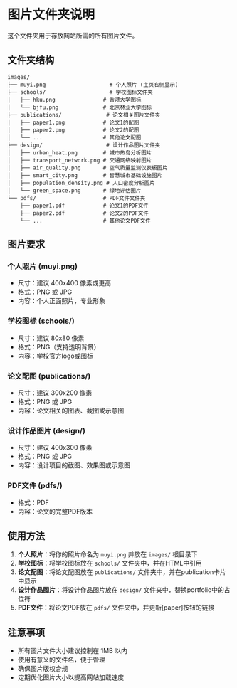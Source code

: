 # 图片文件夹说明

这个文件夹用于存放网站所需的所有图片文件。

## 文件夹结构

```
images/
├── muyi.png                    # 个人照片 (主页右侧显示)
├── schools/                    # 学校图标文件夹
│   ├── hku.png               # 香港大学图标
│   └── bjfu.png              # 北京林业大学图标
├── publications/              # 论文相关图片文件夹
│   ├── paper1.png            # 论文1的配图
│   ├── paper2.png            # 论文2的配图
│   └── ...                   # 其他论文配图
├── design/                    # 设计作品图片文件夹
│   ├── urban_heat.png        # 城市热岛分析图片
│   ├── transport_network.png # 交通网络映射图片
│   ├── air_quality.png       # 空气质量监测仪表板图片
│   ├── smart_city.png        # 智慧城市基础设施图片
│   ├── population_density.png # 人口密度分析图片
│   └── green_space.png       # 绿地评估图片
└── pdfs/                     # PDF文件文件夹
    ├── paper1.pdf            # 论文1的PDF文件
    ├── paper2.pdf            # 论文2的PDF文件
    └── ...                   # 其他论文PDF文件
```

## 图片要求

### 个人照片 (muyi.png)
- 尺寸：建议 400x400 像素或更高
- 格式：PNG 或 JPG
- 内容：个人正面照片，专业形象

### 学校图标 (schools/)
- 尺寸：建议 80x80 像素
- 格式：PNG（支持透明背景）
- 内容：学校官方logo或图标

### 论文配图 (publications/)
- 尺寸：建议 300x200 像素
- 格式：PNG 或 JPG
- 内容：论文相关的图表、截图或示意图

### 设计作品图片 (design/)
- 尺寸：建议 400x300 像素
- 格式：PNG 或 JPG
- 内容：设计项目的截图、效果图或示意图

### PDF文件 (pdfs/)
- 格式：PDF
- 内容：论文的完整PDF版本

## 使用方法

1. **个人照片**：将你的照片命名为 `muyi.png` 并放在 `images/` 根目录下
2. **学校图标**：将学校图标放在 `schools/` 文件夹中，并在HTML中引用
3. **论文配图**：将论文配图放在 `publications/` 文件夹中，并在publication卡片中显示
4. **设计作品图片**：将设计作品图片放在 `design/` 文件夹中，替换portfolio中的占位符
5. **PDF文件**：将论文PDF放在 `pdfs/` 文件夹中，并更新[paper]按钮的链接

## 注意事项

- 所有图片文件大小建议控制在 1MB 以内
- 使用有意义的文件名，便于管理
- 确保图片版权合规
- 定期优化图片大小以提高网站加载速度
